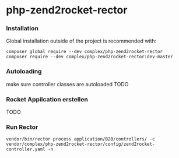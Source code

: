# php-zend2rocket-rector

### Installation
Global installation outside of the project is recommended with:
```
composer global require --dev complex/php-zend2rocket-rector
composer require --dev complex/php-zend2rocket-rector:dev-master
```

### Autoloading
make sure controller classes are autoloaded
TODO
### Rocket Appilcation erstellen
TODO

### Run Rector

```
vendor/bin/rector process application/B2B/controllers/ -c vendor/complex/php-zend2rocket-rector/config/zend2rocket-controller.yaml -n
```